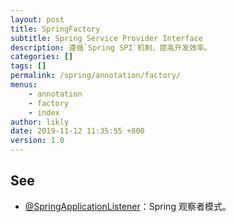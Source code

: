 ```yaml
---
layout: post
title: SpringFactory
subtitle: Spring Service Provider Interface
description: 遵循`Spring SPI`机制，提高开发效率。
categories: []
tags: []
permalink: /spring/annotation/factory/
menus:
    - annotation
    - factory
    - index
author: likly
date: 2019-11-12 11:35:55 +800
version: 1.0
---
```


## See 

* [@SpringApplicationListener](application-listener.md)：Spring 观察者模式。
